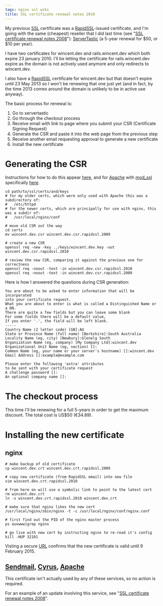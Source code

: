```yaml
---
tags: nginx ssl wiki
title: SSL certificate renewal notes 2010
---
```


My previous [SSL](/wiki/SSL) certificate was a [RapidSSL](/wiki/RapidSSL)-issued certificate, and I'm going with the same (cheapest) reseller that I did last time (see "[SSL certificate renewal notes 2008](/wiki/SSL_certificate_renewal_notes_2008)"): [ServerTastic](http://www.servertastic.com/) (a 5-year renewal for $50, or $10 per year).

I have two certificates for wincent.dev and rails.wincent.dev which both expire 23 january 2010. I'll be letting the certificate for rails.wincent.dev expire as the domain is not actively used anymore and only redirects to wincent.dev.

I also have a [RapidSSL](/wiki/RapidSSL) certificate for wincent.dev but that doesn't expire until 23 May 2013 so I won't be renewing that one just yet (and in fact, by the time 2013 comes around the domain is unlikely to be in active use anyway).

The basic process for renewal is:

1.  Go to servertastic
2.  Go through the checkout process
3.  Receive email with link to page where you submit your CSR (Certificate Signing Request)
4.  Generate the CSR and paste it into the web page from the previous step
5.  Receive another email requesting approval to generate a new certificate
6.  Install the new certificate

# Generating the CSR

Instructions for how to do this appear [here](http://www.rapidssl.com/freessl/freessl-csr.html), and for [Apache](/wiki/Apache) with [mod_ssl](/wiki/mod_ssl) specifically [here](http://www.rapidssl.com/resources/csr/apache_mod_ssl.htm).

    cd path/to/ssl/certs/and/keys
    # for my older certs, which were only used with Apache this was a subdirectory of:
    #   /etc/httpd
    # for the newer certs, which are principally for use with nginx, this was a subdir of:
    #   /usr/local/nginx/conf

    # move old CSR out the way
    cd certs
    mv wincent.dev.csr wincent.dev.csr.rapidssl.2009

    # create a new CSR
    openssl req -new -key ../keys/wincent.dev.key -out wincent.dev.csr.rapidssl.2010

    # review the new CSR, comparing it against the previous one for correctness
    openssl req -noout -text -in wincent.dev.csr.rapidssl.2010
    openssl req -noout -text -in wincent.dev.csr.rapidssl.2009

Here is how I answered the questions during CSR generation:

    You are about to be asked to enter information that will be incorporated
    into your certificate request.
    What you are about to enter is what is called a Distinguished Name or a DN.
    There are quite a few fields but you can leave some blank
    For some fields there will be a default value,
    If you enter '.', the field will be left blank.
    -----
    Country Name (2 letter code) [GB]:AU
    State or Province Name (full name) [Berkshire]:South Australia
    Locality Name (eg, city) [Newbury]:Glenelg South
    Organization Name (eg, company) [My Company Ltd]:wincent.dev
    Organizational Unit Name (eg, section) []:
    Common Name (eg, your name or your server's hostname) []:wincent.dev
    Email Address []:example@example.com

    Please enter the following 'extra' attributes
    to be sent with your certificate request
    A challenge password []:
    An optional company name []:

# The checkout process

This time I'll be renewing for a full 5-years in order to get the maximum discount. The total cost is US\$50 (€34.89).

# Installing the new certificate

## nginx

    # make backup of old certificate
    cp wincent.dev.crt wincent.dev.crt.rapidssl.2009

    # copy new certificate (from RapidSSL email) into new file
    vim wincent.dev.crt.rapidssl.2010

    # from here on will use a symbolic link to point to the latest cert
    rm wincent.dev.crt
    ln -s wincent.dev.crt.rapidssl.2010 wincent.dev.crt

    # make sure that nginx likes the new cert
    /usr/local/nginx/sbin/nginx -t -c /usr/local/nginx/conf/nginx.conf

    # first find out the PID of the nginx master process
    ps auxwww|grep nginx

    # go live with new cert by instructing nginx to re-read it's config
    kill -HUP 32101

Visting a secure [URL](/wiki/URL) confirms that the new certificate is valid until 9 February 2015.

## [Sendmail](/wiki/Sendmail), [Cyrus](/wiki/Cyrus), [Apache](/wiki/Apache)

This certificate isn't actually used by any of these services, so no action is required.

For an example of an update involving this service, see "[SSL certificate renewal notes 2008](/wiki/SSL_certificate_renewal_notes_2008)".
